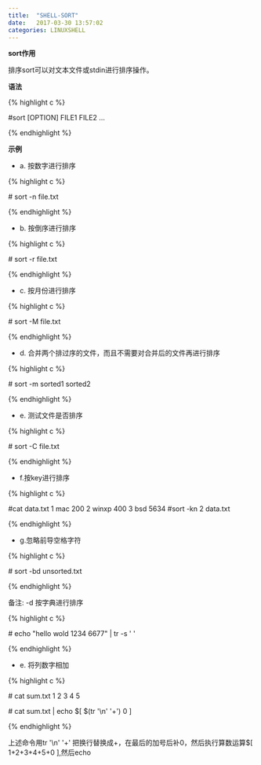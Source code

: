 ```yaml
---
title:  "SHELL-SORT"
date:   2017-03-30 13:57:02
categories: LINUXSHELL
---
```


**sort作用**

排序sort可以对文本文件或stdin进行排序操作。

**语法**

{% highlight c %}

\#sort [OPTION] FILE1 FILE2 …

{% endhighlight %}


**示例**

- a. 按数字进行排序

{% highlight c %}

\# sort -n file.txt

{% endhighlight %}

- b. 按倒序进行排序

{% highlight c %}

\# sort -r file.txt

{% endhighlight %}

- c. 按月份进行排序

{% highlight c %}

\# sort -M file.txt

{% endhighlight %}

- d. 合并两个排过序的文件，而且不需要对合并后的文件再进行排序

{% highlight c %}

\# sort -m sorted1 sorted2

{% endhighlight %}


- e. 测试文件是否排序

{% highlight c %}

\# sort -C file.txt

{% endhighlight %}

- f.按key进行排序

{% highlight c %}

\#cat data.txt
1 mac 200
2 winxp 400
3 bsd 5634
\#sort -kn 2 data.txt

{% endhighlight %}

- g.忽略前导空格字符

{% highlight c %}

\# sort -bd unsorted.txt

{% endhighlight %}

备注: -d 按字典进行排序

{% highlight c %}

\# echo "hello     wold     1234    6677" | tr -s ' '

{% endhighlight %}

- e. 将列数字相加

{% highlight c %}

\# cat sum.txt
1
2
3
4
5

\# cat sum.txt | echo $[ $(tr '\n' '+') 0 ]

{% endhighlight %}

上述命令用tr '\n' '+' 把换行替换成+，在最后的加号后补0，然后执行算数运算$[ 1+2+3+4+5+0 ],然后echo
